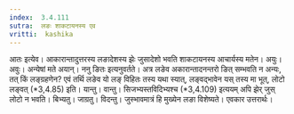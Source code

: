 ```yaml
---
index:  3.4.111
sutra:  लङः शाकटायनस्य एव
vritti:  kashika 
---
```


आतः इत्येव। आकारान्तादुत्तरस्य लङादेशस्य झेः जुसादेशो भवति शाकटायनस्य आचार्यस्य मतेन। अयुः। अवुः। अन्येषां मते अयान्। ननु ङितः इत्यनुवर्तते। अत्र लङेव अकारान्तादनन्तरो ङित् सम्भवति न अन्यः, तत् किं लङ्ग्रहणेन? एवं तर्थि लङेव यो लङ् विहितः तस्य यथा स्यात्, लङ्वद्भावेन यस् तस्य मा भूत्, लोटो लङ्वत् (*3,4.85) इति। यान्तु। वान्तु। सिजभ्यस्तविदिभ्यश्च (*3,4.109) इत्ययम् अपि झेर् जुस् लोटो न भवति। बिभ्यतु। जाग्रतु। विदन्तु। जुस्भावमात्रं हि मुख्येन लङा विशेष्यते। एवकार उत्तरार्थः।

